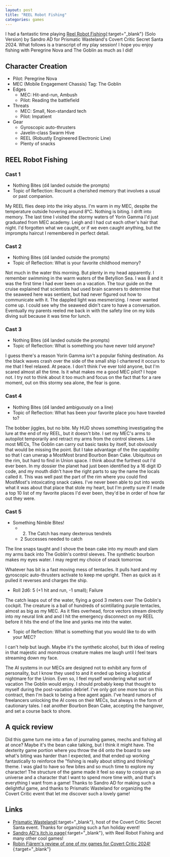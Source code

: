 ```yaml
---
layout: post
title: "REEL Robot Fishing"
categories: games
---
```


I had a fantastic time playing [Reel Robot Fishing](https://sandroad.itch.io/reel-robot-fishing){:target="_blank"} (Solo Version) by Sandro AD for Prismatic Wasteland's Covert Critic Secret Santa 2024. What follows is a transcript of my play session! I hope you enjoy fishing with Peregrine Nova and The Goblin as much as I did!

## Character Creation

- Pilot: Peregrine Nova
- MEC (Mobile Engagement Chassis) Tag: The Goblin 
- Edges 
	- MEC: Hit-and-run, Ambush
	- Pilot: Reading the battlefield
- Threats
	- MEC: Small, Non-standard tech
	- Pilot: Impatient
- Gear
	- Gyroscopic auto-thrusters
	- Javelin-class Swarm Hive
	- REEL (Robustly Engineered Electronic Line)
	- Plenty of snacks

## REEL Robot Fishing

### Cast 1

- Nothing Bites (d4 landed outside the prompts)
- Topic of Reflection: Recount a cherished memory that involves a usual or past companion.

My REEL flies deep into the inky abyss. I'm warm in my MEC, despite the temperature outside hovering around 8°C. Nothing is biting. I drift into memory. The last time I visited the stormy waters of Yorin Gamma I'd just graduated from MEC academy. Leigh and I had cut each other's hair that night. I'd forgotten what we caught, or if we even caught anything, but the impromptu haircut I remembered in perfect detail.

### Cast 2

- Nothing Bites (d4 landed outside the prompts)
- Topic of Reflection: What is your favorite childhood memory?

Not much in the water this morning. But plenty in my head apparently. I remember swimming in the warm waters of the Betyllion Sea. I was 8 and it was the first time I had ever been on a vacation. The tour guide on the cruise explained that scientists had used brain scanners to determine that the seaweed here was sentient, but had never figured out how to communicate with it. The dappled light was mesmerizing. I never wanted come up. I could see why the seaweed didn't care to have a conversation. Eventually my parents reeled me back in with the safety line on my kids diving suit because it was time for lunch.

### Cast 3

- Nothing Bites (d4 landed outside the prompts)
- Topic of Reflection: What is something you have never told anyone?

I guess there's a reason Yorin Gamma isn't a popular fishing destination. As the black waves crash over the side of the small ship I chartered it occurs to me that I feel relaxed. At peace. I don't think I've ever told anyone, but I'm scared almost all the time. Is it what makes me a good MEC pilot? I hope not. I try not to think about it too much and focus on the fact that for a rare moment, out on this stormy sea alone, the fear is gone.

### Cast 4

- Nothing Bites (d4 landed ambiguously on a line)
- Topic of Reflection: What has been your favorite place you have traveled to?

The bobber jiggles, but no bite. My HUD shows something investigating the lure at the end of my REEL, but it doesn't bite. I set my MEC's arms to autopilot temporarily and retract my arms from the control sleeves. Like most MECs, The Goblin can carry out basic tasks by itself, but obviously that would be missing the point. But I take advantage of the the capability so that I can unwrap a MostMost brand Bourbon Bean Cake. Ubiquitous on the rim, but hard to find in Union space. I think about the furthest out I'd ever been. In my dossier the planet had just been identified by a 16 digit ID code, and my mouth didn't have the right parts to say the name the locals called it. This was well past the part of the rim where you could find MostMost's intoxicating snack cakes. I've never been able to put into words what it was about that place that stole my heart, but I'm pretty sure if I made a top 10 list of my favorite places I'd ever been, they'd be in order of how far out they were.

### Cast 5

- Something Nimble Bites!
	- 2. The Catch has many dexterous tendrels
	- 2 Successes needed to catch

The line snaps taught and I shove the bean cake into my mouth and slam my arms back into The Goblin's control sleeves. The synthetic bourbon makes my eyes water. I may regret my choice of snack tomorrow.

Whatever has bit is a fast moving mess of tentacles. It pulls hard and my gyroscopic auto-thrusters activate to keep me upright. Then as quick as it pulled it reverses and charges the ship.

- Roll 2d6: 5 (+1 hit and run, -1 small); Failure

The catch leaps out of the water, flying a good 3 meters over The Goblin's cockpit. The creature is a ball of hundreds of scintillating purple tentacles, almost as big as my MEC. As it flies overhead, force vectors stream directly into my neural link and and I hit the emergency disconnect on my REEL before it hits the end of the line and yanks me into the water.

- Topic of Reflection: What is something that you would like to do with your MEC?

I can't help but laugh. Maybe it's the synthetic alcohol, but th idea of reeling in that majestic and monstrous creature makes me laugh until I feel tears streaming down my face.

The AI systems in our MECs are designed not to exhibit any form of personality, but I know they used to and it ended up being a logistical nightmare for the Union. Even so, I feel myself wondering what sort of vacation The Goblin would enjoy. I should probably keep that thought to myself during the post-vacation debrief. I've only got one more tour on this contract, then I'm back to being a free agent again. I've heard rumors of freelancers unlocking the AI cores on their MECs, but always in the form of cautionary tales. I eat another Bourbon Bean Cake, accepting the hangover, and set a course back to shore.

## A quick review

Did this game turn me into a fan of journaling games, mechs and fishing all at once? Maybe it's the bean cake talking, but I think it might have. The dexterity game portion where you throw the d4 onto the board to see what's biting was harder than I expected, and that ended up working fantastically to reinforce the "fishing is really about sitting and thinking" theme. I was glad to have so few bites and so much time to explore my character! The structure of the game made it feel so easy to conjure up an universe and a character that I want to spend more time with, and that's everything I want from a game! Thanks to Sandro AD for making such a delightful game, and thanks to Prismatic Wasteland for organizing the Covert Critic event that let me discover such a lovely game!

## Links

- [Prismatic Wasteland](https://www.prismaticwasteland.com/){:target="_blank"}, host of the Covert Critic Secret Santa event. Thanks for organizing such a fun holiday event!
- [Sandro AD's itch.io page](https://sandroad.itch.io/){:target="_blank"}, with Reel Robot Fishing and many other cool games!
- [Robin Fjärem's review of one of my games for Covert Critic 2024!](https://robinfj.substack.com/i/152929417/prismatic-wasteland-secret-santa-covert-critic){:target="_blank"}